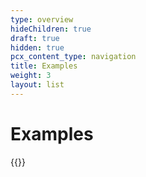 ```yaml
---
type: overview
hideChildren: true
draft: true
hidden: true
pcx_content_type: navigation
title: Examples
weight: 3
layout: list
---
```


# Examples

{{<list-examples>}}
